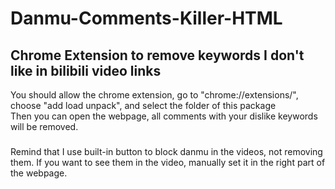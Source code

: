 # Danmu-Comments-Killer-HTML

## Chrome Extension to remove keywords I don't like in bilibili video links
You should allow the chrome extension, go to "chrome://extensions/", <br>
choose "add load unpack", and select the folder of this package <br>
Then you can open the webpage, all comments with your dislike keywords will be removed.

###
Remind that I use built-in button to block danmu in the videos, not removing them. If you want to see them in the video, manually set it in the right part of the webpage.